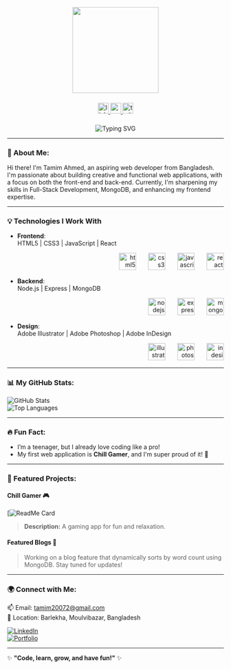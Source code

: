 <div align="center">
  <img height="200" src="https://i.ibb.co.com/jzDNJV7/GitHub.jpg"  />
</div>

###

<div align="center">
  <a href="https://www.linkedin.com" target="_blank">
    <img src="https://img.shields.io/static/v1?message=LinkedIn&logo=linkedin&label=&color=0077B5&logoColor=white&labelColor=&style=for-the-badge" height="25" alt="linkedin logo"  />
  </a>
  <a href="https://www.youtube.com" target="_blank">
    <img src="https://img.shields.io/static/v1?message=Youtube&logo=youtube&label=&color=FF0000&logoColor=white&labelColor=&style=for-the-badge" height="25" alt="youtube logo"  />
  </a>
  <a href="https://x.com" target="_blank">
    <img src="https://img.shields.io/static/v1?message=Twitter&logo=twitter&label=&color=1DA1F2&logoColor=white&labelColor=&style=for-the-badge" height="25" alt="twitter logo"  />
  </a>
</div>

###

<div align="center">
  <img src="https://readme-typing-svg.herokuapp.com?font=Courier+New&color=%2336BCF7&size=25&center=true&vCenter=true&lines=Hi%2C+I'm+Tamim+Ahmed!+🚀++;+Welcome+to+my+GitHub+profile!" alt="Typing SVG" />
</div>

---

### 🚀 About Me:
Hi there! I'm Tamim Ahmed, an aspiring web developer from Bangladesh. I'm passionate about building creative and functional web applications, with a focus on both the front-end and back-end. Currently, I'm sharpening my skills in Full-Stack Development, MongoDB, and enhancing my frontend expertise.

---

### 💡 Technologies I Work With

- **Frontend**:  
  HTML5 | CSS3 | JavaScript | React  
  <div align="right">
    <img src="https://cdn.jsdelivr.net/gh/devicons/devicon/icons/html5/html5-plain.svg" height="40" alt="html5 logo"  />
    <img width="20" />
    <img src="https://cdn.jsdelivr.net/gh/devicons/devicon/icons/css3/css3-plain.svg" height="40" alt="css3 logo"  />
    <img width="20" />
    <img src="https://cdn.jsdelivr.net/gh/devicons/devicon/icons/javascript/javascript-plain.svg" height="40" alt="javascript logo"  />
    <img width="20" />
    <img src="https://cdn.jsdelivr.net/gh/devicons/devicon/icons/react/react-original.svg" height="40" alt="react logo"  />
  </div>

- **Backend**:  
  Node.js | Express | MongoDB  
  <div align="right">
    <img src="https://cdn.jsdelivr.net/gh/devicons/devicon/icons/nodejs/nodejs-plain.svg" height="40" alt="nodejs logo"  />
    <img width="20" />
    <img src="https://cdn.jsdelivr.net/gh/devicons/devicon/icons/express/express-original.svg" height="40" alt="express logo"  />
    <img width="20" />
    <img src="https://cdn.jsdelivr.net/gh/devicons/devicon/icons/mongodb/mongodb-plain.svg" height="40" alt="mongodb logo"  />
  </div>

- **Design**:  
  Adobe Illustrator | Adobe Photoshop | Adobe InDesign  
  <div align="right">
    <img src="https://cdn.jsdelivr.net/gh/devicons/devicon/icons/illustrator/illustrator-plain.svg" height="40" alt="illustrator logo"  />
    <img width="20" />
    <img src="https://cdn.jsdelivr.net/gh/devicons/devicon/icons/photoshop/photoshop-plain.svg" height="40" alt="photoshop logo"  />
    <img width="20" />
    <img src="https://upload.wikimedia.org/wikipedia/commons/thumb/4/48/Adobe_InDesign_CC_icon.svg/1200px-Adobe_InDesign_CC_icon.svg.png" height="40" alt="indesign logo"  />
  </div>



---

### 📊 My GitHub Stats:
![GitHub Stats](https://github-readme-stats.vercel.app/api?username=tamimahmed&show_icons=true&theme=radical)  
![Top Languages](https://github-readme-stats.vercel.app/api/top-langs/?username=tamimahmed&layout=compact&theme=radical)

---

### 🔥 Fun Fact:
- I’m a teenager, but I already love coding like a pro!  
- My first web application is **Chill Gamer**, and I'm super proud of it! 🎉

---

### 📂 Featured Projects:
#### Chill Gamer 🎮
[![ReadMe Card](https://github.com/TamimAhmedCD/chill-gamer-server)
> **Description:** A gaming app for fun and relaxation.  

#### Featured Blogs 📖  
> Working on a blog feature that dynamically sorts by word count using MongoDB. Stay tuned for updates!

---

### 🌍 Connect with Me:
📫 Email: tamim20072@gmail.com  
📍 Location: Barlekha, Moulvibazar, Bangladesh  

[![LinkedIn](https://img.shields.io/badge/-LinkedIn-blue?logo=linkedin&logoColor=white)](https://www.linkedin.com)  
[![Portfolio](https://img.shields.io/badge/-Portfolio-ff69b4?logo=google-chrome&logoColor=white)](https://tamimahmed.github.io)  

---

✨ **"Code, learn, grow, and have fun!"** ✨
